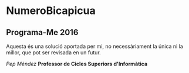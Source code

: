 # NumeroBicapicua
##  Programa-Me  2016

Aquesta és una solució aportada per mi, no necessàriament la única ni la millor, que pot ser revisada en un futur.

*Pep Méndez*
**Professor de Cicles Superiors d'Informàtica**

